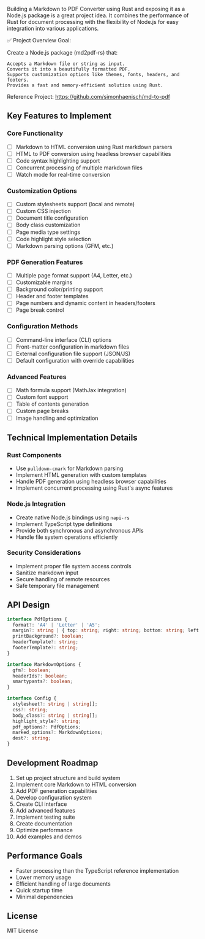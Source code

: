 Building a Markdown to PDF Converter using Rust and exposing it as a Node.js package is a great project idea. It combines the performance of Rust for document processing with the flexibility of Node.js for easy integration into various applications.

✅ Project Overview
Goal:

Create a Node.js package (md2pdf-rs) that:

    Accepts a Markdown file or string as input.
    Converts it into a beautifully formatted PDF.
    Supports customization options like themes, fonts, headers, and footers.
    Provides a fast and memory-efficient solution using Rust.

Reference Project: https://github.com/simonhaenisch/md-to-pdf

## Key Features to Implement

### Core Functionality
- [ ] Markdown to HTML conversion using Rust markdown parsers
- [ ] HTML to PDF conversion using headless browser capabilities
- [ ] Code syntax highlighting support
- [ ] Concurrent processing of multiple markdown files
- [ ] Watch mode for real-time conversion

### Customization Options
- [ ] Custom stylesheets support (local and remote)
- [ ] Custom CSS injection
- [ ] Document title configuration
- [ ] Body class customization
- [ ] Page media type settings
- [ ] Code highlight style selection
- [ ] Markdown parsing options (GFM, etc.)

### PDF Generation Features
- [ ] Multiple page format support (A4, Letter, etc.)
- [ ] Customizable margins
- [ ] Background color/printing support
- [ ] Header and footer templates
- [ ] Page numbers and dynamic content in headers/footers
- [ ] Page break control

### Configuration Methods
- [ ] Command-line interface (CLI) options
- [ ] Front-matter configuration in markdown files
- [ ] External configuration file support (JSON/JS)
- [ ] Default configuration with override capabilities

### Advanced Features
- [ ] Math formula support (MathJax integration)
- [ ] Custom font support
- [ ] Table of contents generation
- [ ] Custom page breaks
- [ ] Image handling and optimization

## Technical Implementation Details

### Rust Components
- Use `pulldown-cmark` for Markdown parsing
- Implement HTML generation with custom templates
- Handle PDF generation using headless browser capabilities
- Implement concurrent processing using Rust's async features

### Node.js Integration
- Create native Node.js bindings using `napi-rs`
- Implement TypeScript type definitions
- Provide both synchronous and asynchronous APIs
- Handle file system operations efficiently

### Security Considerations
- Implement proper file system access controls
- Sanitize markdown input
- Secure handling of remote resources
- Safe temporary file management

## API Design

```typescript
interface PdfOptions {
  format?: 'A4' | 'Letter' | 'A5';
  margin?: string | { top: string; right: string; bottom: string; left: string };
  printBackground?: boolean;
  headerTemplate?: string;
  footerTemplate?: string;
}

interface MarkdownOptions {
  gfm?: boolean;
  headerIds?: boolean;
  smartypants?: boolean;
}

interface Config {
  stylesheet?: string | string[];
  css?: string;
  body_class?: string | string[];
  highlight_style?: string;
  pdf_options?: PdfOptions;
  marked_options?: MarkdownOptions;
  dest?: string;
}
```

## Development Roadmap

1. Set up project structure and build system
2. Implement core Markdown to HTML conversion
3. Add PDF generation capabilities
4. Develop configuration system
5. Create CLI interface
6. Add advanced features
7. Implement testing suite
8. Create documentation
9. Optimize performance
10. Add examples and demos

## Performance Goals
- Faster processing than the TypeScript reference implementation
- Lower memory usage
- Efficient handling of large documents
- Quick startup time
- Minimal dependencies

## License
MIT License

